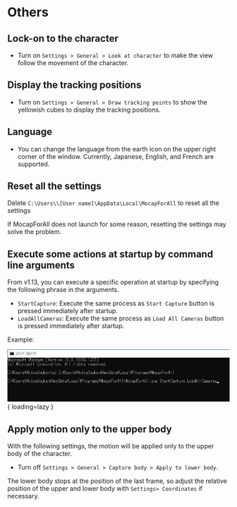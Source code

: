 # Others

## Lock-on to the character

- Turn on `Settings > General > Look at character` to make the view follow the movement of the character.

## Display the tracking positions

- Turn on `Settings > General > Draw tracking points` to show the yellowish cubes to display the tracking positions.

## Language

- You can change the language from the earth icon on the upper right corner of the window. Currently, Japanese, English, and French are supported.

## Reset all the settings

Delete `C:\Users\\[User name]\AppData\Local\MocapForAll` to reset all the settings

If MocapForAll does not launch for some reason, resetting the settings may solve the problem.

## Execute some actions at startup by command line arguments

From v1.13, you can execute a specific operation at startup by specifying the following phrase in the arguments. 

- `StartCapture`:  Execute the same process as `Start Capture` button is pressed immediately after startup.
- `LoadAllCameras`: Execute the same process as `Load All Cameras` button is pressed immediately after startup.

Example:

![](../images/App-Commandline-Args.png){ loading=lazy }

## Apply motion only to the upper body

With the following settings, the motion will be applied only to the upper body of the character.
- Turn off `Settings > General > Capture body > Apply to lower body`.

The lower body stops at the position of the last frame, so adjust the relative position of the upper and lower body with `Settings> Coordinates` if necessary.  
